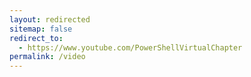 ```yaml
---
layout: redirected
sitemap: false
redirect_to:
  - https://www.youtube.com/PowerShellVirtualChapter
permalink: /video
---
```

